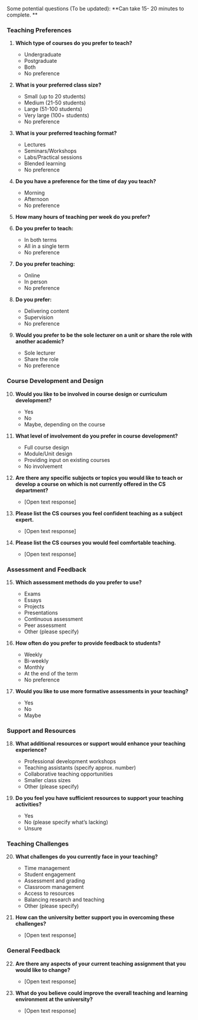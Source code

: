 Some potential questions (To be updated): 
**Can take 15- 20 minutes to complete.
**
### Teaching Preferences
1. **Which type of courses do you prefer to teach?**  
   - Undergraduate  
   - Postgraduate  
   - Both  
   - No preference

2. **What is your preferred class size?**  
   - Small (up to 20 students)  
   - Medium (21-50 students)  
   - Large (51-100 students)  
   - Very large (100+ students)  
   - No preference

3. **What is your preferred teaching format?**  
   - Lectures  
   - Seminars/Workshops  
   - Labs/Practical sessions  
   - Blended learning  
   - No preference

4. **Do you have a preference for the time of day you teach?**  
   - Morning  
   - Afternoon  
   - No preference

5. **How many hours of teaching per week do you prefer?**

6. **Do you prefer to teach:**
   - In both terms
   - All in a single term
   - No preference

7. **Do you prefer teaching:**
   - Online
   - In person
   - No preference

8. **Do you prefer:**
   - Delivering content
   - Supervision
   - No preference

9. **Would you prefer to be the sole lecturer on a unit or share the role with another academic?**
   - Sole lecturer
   - Share the role
   - No preference

### Course Development and Design
10. **Would you like to be involved in course design or curriculum development?**  
    - Yes  
    - No  
    - Maybe, depending on the course

11. **What level of involvement do you prefer in course development?**  
    - Full course design  
    - Module/Unit design  
    - Providing input on existing courses  
    - No involvement

12. **Are there any specific subjects or topics you would like to teach or develop a course on which is not currently offered in the CS department?**  
    - [Open text response]

13. **Please list the CS courses you feel confident teaching as a subject expert.**  
    - [Open text response]

14. **Please list the CS courses you would feel comfortable teaching.**  
    - [Open text response]

### Assessment and Feedback
15. **Which assessment methods do you prefer to use?**  
    - Exams  
    - Essays  
    - Projects  
    - Presentations  
    - Continuous assessment  
    - Peer assessment  
    - Other (please specify)

16. **How often do you prefer to provide feedback to students?**  
    - Weekly  
    - Bi-weekly  
    - Monthly  
    - At the end of the term  
    - No preference

17. **Would you like to use more formative assessments in your teaching?**  
    - Yes  
    - No  
    - Maybe

### Support and Resources
18. **What additional resources or support would enhance your teaching experience?**  
    - Professional development workshops  
    - Teaching assistants  (specify approx. number)  
    - Collaborative teaching opportunities  
    - Smaller class sizes  
    - Other (please specify)

19. **Do you feel you have sufficient resources to support your teaching activities?**  
    - Yes  
    - No (please specify what’s lacking)  
    - Unsure

### Teaching Challenges
20. **What challenges do you currently face in your teaching?**  
    - Time management  
    - Student engagement  
    - Assessment and grading  
    - Classroom management  
    - Access to resources  
    - Balancing research and teaching  
    - Other (please specify)

21. **How can the university better support you in overcoming these challenges?**  
    - [Open text response]

### General Feedback
22. **Are there any aspects of your current teaching assignment that you would like to change?**  
    - [Open text response]

23. **What do you believe could improve the overall teaching and learning environment at the university?**  
    - [Open text response]
